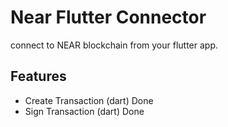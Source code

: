 # Near Flutter Connector
connect to NEAR blockchain from your flutter app.

## Features
- Create Transaction (dart) Done
- Sign Transaction (dart) Done
